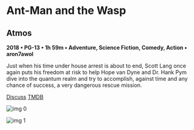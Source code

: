 # Ant-Man and the Wasp

## Atmos

**2018 • PG-13 • 1h 59m • Adventure, Science Fiction, Comedy, Action • aron7awol**

Just when his time under house arrest is about to end, Scott Lang once again puts his freedom at risk to help Hope van Dyne and Dr. Hank Pym dive into the quantum realm and try to accomplish, against time and any chance of success, a very dangerous rescue mission.

[Discuss](https://www.avsforum.com/threads/bass-eq-for-filtered-movies.2995212/post-56899018)  [TMDB](363088)

![img 0](https://i.imgur.com/9pSG6mr.jpg)

![img 1](https://i.imgur.com/NEbsZV7.jpg)

